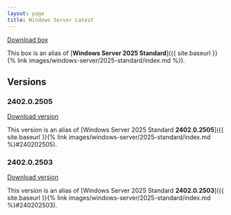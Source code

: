 ```yaml
---
layout: page
title: Windows Server Latest
---
```


[Download box][Box]

This box is an alias of [**Windows Server 2025 Standard**]({{ site.baseurl }}{% link images/windows-server/2025-standard/index.md %}).

[Box]: https://portal.cloud.hashicorp.com/vagrant/discover/gusztavvargadr/windows-server

## Versions

### 2402.0.2505

[Download version][Version240202505]

This version is an alias of [Windows Server 2025 Standard **2402.0.2505**]({{ site.baseurl }}{% link images/windows-server/2025-standard/index.md %}#240202505).

[Version240202505]: https://portal.cloud.hashicorp.com/vagrant/discover/gusztavvargadr/windows-server/versions/2402.0.2505

### 2402.0.2503

[Download version][Version240202503]

This version is an alias of [Windows Server 2025 Standard **2402.0.2503**]({{ site.baseurl }}{% link images/windows-server/2025-standard/index.md %}#240202503).

[Version240202503]: https://portal.cloud.hashicorp.com/vagrant/discover/gusztavvargadr/windows-server/versions/2402.0.2503
